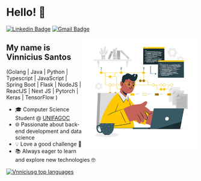 <h1>Hello! 👋</h1>

[![Linkedin Badge](https://img.shields.io/badge/-LinkedIn-6633cc?style=flat-square&logo=Linkedin&logoColor=white&link=https://www.linkedin.com/in/vinnicius-santos12/)](https://www.linkedin.com/in/vinnicius-santos12/)
[![Gmail Badge](https://img.shields.io/badge/-vnniciusg@gmail.com-6633cc?style=flat-square&logo=Gmail&logoColor=white&link=mailto:vnniciusg@gmail.com)](mailto:vnniciusg@gmail.com)

<img align="right" alt="Code Guy image" src="./profile_image.jpg"  width="300px"/>

## My name is Vinnicius Santos

(Golang | Java | Python | Typescript | JavaScript | Spring Boot | Flask | NodeJS | ReactJS | Next JS | Pytorch | Keras | TensorFlow )
- 🎓 Computer Science Student @ [UNIFAGOC](https://unifagoc.edu.br/)
- 🌐 Passionate about back-end development and data science
- 💡 Love a good challenge 🚀
- 📚 Always eager to learn and explore new technologies 🤓

<div align="left">
  
[![Vnniciusg top languages](https://github-readme-stats.vercel.app/api/top-langs/?username=vnniciusg&theme=blue-white)](https://github.com/anuraghazra/github-readme-stats)

</div>
